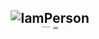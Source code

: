 <h2 align="center">
  <img src="https://user-images.githubusercontent.com/73432681/163863102-a21db56e-bf53-4d10-97ed-87dd2b4f59d2.gif" alt="IamPerson">
  <p style="font-size:1px">Made with Manim, Python --------> <a href='https://github.com/MatiasManchino/manim_projects/blob/main/banner.py'>Here is code!!!</a>   </p>
</h2>

